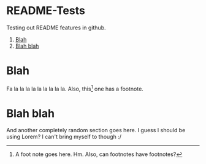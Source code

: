 # README-Tests
Testing out README features in github.

1. [Blah](#blah)
2. [Blah blah](#blah-blah)

# Blah

Fa la la la la la la la la la. Also, this[^1] one has a footnote.

# Blah blah

And another completely random section goes here. I guess I should be using Lorem? I can't bring myself to though :/

[^1]: A  foot note goes here. Hm. Also, can footnotes have footnotes?[^subnote]
[^subnote]: The answer may surprise you...
